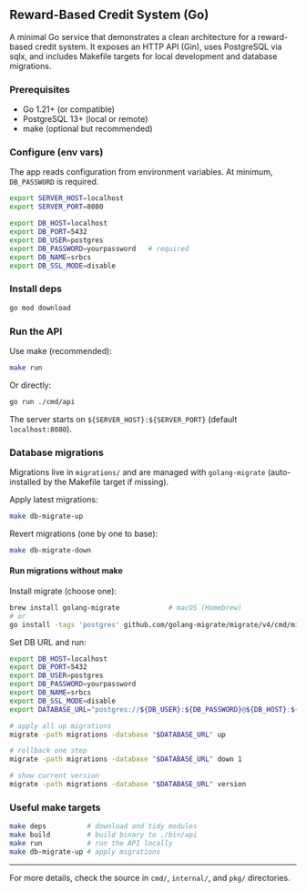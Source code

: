 ## Reward-Based Credit System (Go)

A minimal Go service that demonstrates a clean architecture for a reward-based credit system. It exposes an HTTP API (Gin), uses PostgreSQL via sqlx, and includes Makefile targets for local development and database migrations.

### Prerequisites
- Go 1.21+ (or compatible)
- PostgreSQL 13+ (local or remote)
- make (optional but recommended)

### Configure (env vars)
The app reads configuration from environment variables. At minimum, `DB_PASSWORD` is required.

```bash
export SERVER_HOST=localhost
export SERVER_PORT=8080

export DB_HOST=localhost
export DB_PORT=5432
export DB_USER=postgres
export DB_PASSWORD=yourpassword   # required
export DB_NAME=srbcs
export DB_SSL_MODE=disable
```

### Install deps
```bash
go mod download
```

### Run the API
Use make (recommended):
```bash
make run
```
Or directly:
```bash
go run ./cmd/api
```
The server starts on `${SERVER_HOST}:${SERVER_PORT}` (default `localhost:8080`).

### Database migrations
Migrations live in `migrations/` and are managed with `golang-migrate` (auto-installed by the Makefile target if missing).

Apply latest migrations:
```bash
make db-migrate-up
```

Revert migrations (one by one to base):
```bash
make db-migrate-down
```

#### Run migrations without make
Install migrate (choose one):
```bash
brew install golang-migrate            # macOS (Homebrew)
# or
go install -tags 'postgres' github.com/golang-migrate/migrate/v4/cmd/migrate@latest
```

Set DB URL and run:
```bash
export DB_HOST=localhost
export DB_PORT=5432
export DB_USER=postgres
export DB_PASSWORD=yourpassword
export DB_NAME=srbcs
export DB_SSL_MODE=disable
export DATABASE_URL="postgres://${DB_USER}:${DB_PASSWORD}@${DB_HOST}:${DB_PORT}/${DB_NAME}?sslmode=${DB_SSL_MODE}"

# apply all up migrations
migrate -path migrations -database "$DATABASE_URL" up

# rollback one step
migrate -path migrations -database "$DATABASE_URL" down 1

# show current version
migrate -path migrations -database "$DATABASE_URL" version
```

### Useful make targets
```bash
make deps          # download and tidy modules
make build         # build binary to ./bin/api
make run           # run the API locally
make db-migrate-up # apply migrations
```

---
For more details, check the source in `cmd/`, `internal/`, and `pkg/` directories.


